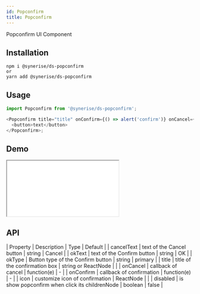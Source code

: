 ```yaml
---
id: Popconfirm
title: Popconfirm
---
```


Popconfirm UI Component

## Installation

```
npm i @synerise/ds-popconfirm
or
yarn add @synerise/ds-popconfirm
```

## Usage

```javascript
import Popconfirm from '@synerise/ds-popconfirm';

<Popconfirm title="title" onConfirm={() => alert('confirm')} onCancel={() => alert('cancel')}>
  <button>text</button>
</Popconfirm>;
```

## Demo

<iframe src="/storybook-static/iframe.html?id=components-Popconfirm--default"></iframe>

## API

| Property | Description | Type | Default |
| cancelText | text of the Cancel button | string | Cancel |
| okText | text of the Confirm button | string | OK |
| okType | Button type of the Confirm button | string | primary |
| title | title of the confirmation box | string or ReactNode | |
| onCancel | callback of cancel | function(e) | - |
| onConfirm | callback of confirmation | function(e) | - |
| icon | customize icon of confirmation | ReactNode | <Icon type="exclamation-circle" /> |
| disabled | is show popconfirm when click its childrenNode | boolean | false |
